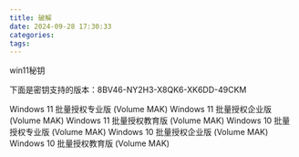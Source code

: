 ```yaml
---
title: 破解
date: 2024-09-28 17:30:33
categories:
tags:
---
```


win11秘钥  

下面是密钥支持的版本：8BV46-NY2H3-X8QK6-XK6DD-49CKM

Windows 11 批量授权专业版 (Volume MAK)
Windows 11 批量授权企业版 (Volume MAK)
Windows 11 批量授权教育版 (Volume MAK)
Windows 10 批量授权专业版 (Volume MAK)
Windows 10 批量授权企业版 (Volume MAK)
Windows 10 批量授权教育版 (Volume MAK)